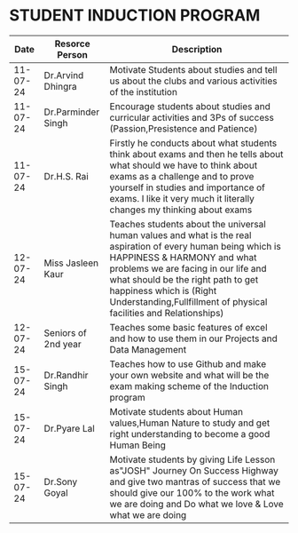 # STUDENT INDUCTION PROGRAM

| Date | Resorce Person | Description |
|-----|---|---|
| 11-07-24 | Dr.Arvind Dhingra | Motivate Students about studies and tell us about the clubs and various activities of the institution |
| 11-07-24 | Dr.Parminder Singh |Encourage students about studies and curricular activities and 3Ps of success (Passion,Presistence and Patience) |
| 11-07-24 | Dr.H.S. Rai | Firstly he conducts about what students think about exams and then he tells about what should we have to think about exams as a challenge and to prove yourself in studies and importance of exams. I like it very much it literally changes my thinking about exams |
| 12-07-24 | Miss Jasleen Kaur | Teaches students about the universal human values and what is the real aspiration of every human being which is HAPPINESS & HARMONY and what problems we are facing in our life and what should be the right path to get happiness which is (Right Understanding,Fullfillment of physical facilities and Relationships) |
| 12-07-24 | Seniors of 2nd year | Teaches some basic features of excel and how to use them in our Projects and Data Management |
| 15-07-24 | Dr.Randhir Singh | Teaches how to use Github and make your own website and what will be the exam making scheme of the Induction program |
| 15-07-24 | Dr.Pyare Lal | Motivate students about Human values,Human Nature to study and get right understanding to become a good Human Being |
| 15-07-24 | Dr.Sony Goyal | Motivate students by giving Life Lesson as"JOSH" Journey On Success Highway and give two mantras of success that we should give our 100% to the work what we are doing and Do what we love & Love what we are doing |

